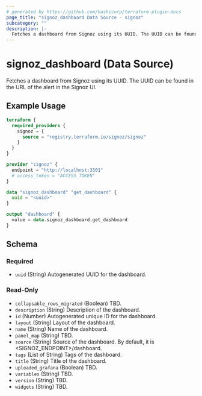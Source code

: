 ```yaml
---
# generated by https://github.com/hashicorp/terraform-plugin-docs
page_title: "signoz_dashboard Data Source - signoz"
subcategory: ""
description: |-
  Fetches a dashboard from Signoz using its UUID. The UUID can be found in the URL of the alert in the Signoz UI.
---
```


# signoz_dashboard (Data Source)

Fetches a dashboard from Signoz using its UUID. The UUID can be found in the URL of the alert in the Signoz UI.

## Example Usage

```terraform
terraform {
  required_providers {
    signoz = {
      source = "registry.terraform.io/signoz/signoz"
    }
  }
}

provider "signoz" {
  endpoint = "http://localhost:3301"
  # access_token = "ACCESS_TOKEN"
}

data "signoz_dashboard" "get_dashboard" {
  uuid = "<uuid>"
}

output "dashboard" {
  value = data.signoz_dashboard.get_dashboard
}
```

<!-- schema generated by tfplugindocs -->
## Schema

### Required

- `uuid` (String) Autogenerated UUID for the dashboard.

### Read-Only

- `collapsable_rows_migrated` (Boolean) TBD.
- `description` (String) Description of the dashboard.
- `id` (Number) Autogenerated unique ID for the dashboard.
- `layout` (String) Layout of the dashboard.
- `name` (String) Name of the dashboard.
- `panel_map` (String) TBD.
- `source` (String) Source of the dashboard. By default, it is <SIGNOZ_ENDPOINT>/dashboard.
- `tags` (List of String) Tags of the dashboard.
- `title` (String) Title of the dashboard.
- `uploaded_grafana` (Boolean) TBD.
- `variables` (String) TBD.
- `version` (String) TBD.
- `widgets` (String) TBD.
